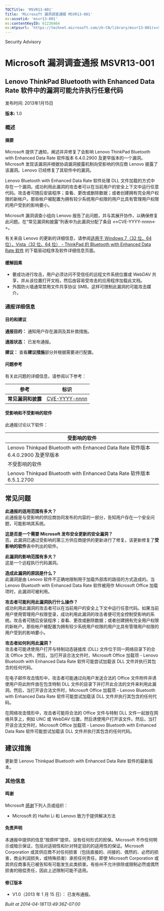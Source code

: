 ```yaml
---
TOCTitle: 'MSVR13-001'
Title: 'Microsoft 漏洞调查通报 MSVR13-001'
ms:assetid: 'msvr13-001'
ms:contentKeyID: 61236464
ms:mtpsurl: 'https://technet.microsoft.com/zh-CN/library/msvr13-001(v=Security.10)'
---
```


Security Advisory

Microsoft 漏洞调查通报 MSVR13-001
=================================

Lenovo ThinkPad Bluetooth with Enhanced Data Rate 软件中的漏洞可能允许执行任意代码
----------------------------------------------------------------------------------

发布时间: 2013年1月15日

**版本:** 1.0

### 概述

#### 摘要

Microsoft 提供了通知，阐述并并修复了会影响 Lenovo ThinkPad Bluetooth with Enhanced Data Rate 软件版本 6.4.0.2900 及更早版本的一个漏洞。Microsoft 发现该漏洞并根据协调漏洞披露机制向受影响的供应商 Lenovo 披露了该漏洞。Lenovo 已经修复了其软件中的漏洞。

Lenovo Bluetooth with Enhanced Data Rate 软件处理 DLL 文件加载的方式中存在一个漏洞。成功利用此漏洞的攻击者可以在当前用户的安全上下文中运行任意代码。攻击者可随后安装程序；查看、更改或删除数据；或者创建拥有完全用户权限的新帐户。那些帐户被配置为拥有较少系统用户权限的用户比具有管理用户权限的用户受到的影响要小。

Microsoft 漏洞调查小组向 Lenovo 报告了此问题，并与其展开协作，以确保修复此问题。在“常见漏洞和披露”列表中为此漏洞分配了条目 &lt;-&gt;CVE-YYYY-nnnn&lt;-&gt;。

有关来自 Lenovo 的更新的详细信息，请参阅[适用于 Windows 7（32 位、64 位）、Vista（32 位、64 位） - ThinkPad 的 Bluetooth with Enhanced Data Rate 软件](http://support.lenovo.com/en_us/downloads/detail.page?docid=ds029104) 的下载驱动程序及软件详细信息页面。

#### 缓解因素

-   要成功进行攻击，用户必须访问不受信任的远程文件系统位置或 WebDAV 共享，并从该位置打开文档，然后由容易受攻击的应用程序加载此文档。
-   外围防火墙通常禁用文件共享协议 SMB。这样可限制此漏洞的可能攻击媒介。

### 通报详细信息

#### 目的和建议

**通报目的：** 通知用户存在漏洞及其补救措施。

**通报状态：** 已发布通报。

**建议：** 查看**建议措施**部分并根据需要进行配置。

#### 问题参考

有关此问题的详细信息，请参阅以下参考：

| 参考               | 标识                                                                             |
|--------------------|----------------------------------------------------------------------------------|
| **常见漏洞和披露** | [CVE-YYYY-nnnn](http://www.cve.mitre.org/cgi-bin/cvename.cgi?name=cve-yyyy-nnnn) |

#### 受影响和不受影响的软件

此通报讨论以下软件：

| 受影响的软件                                                                     |
|----------------------------------------------------------------------------------|
| Lenovo Thinkpad Bluetooth with Enhanced Data Rate 软件版本 6.4.0.2900 及更早版本 |
| 不受影响的软件                                                                   |
| Lenovo Thinkpad Bluetooth with Enhanced Data Rate 软件版本 6.5.1.2700            |

常见问题
--------


**此通报的适用范围有多大？**  
此通报是与受影响的供应商协同发布的内容的一部分，告知用户存在一个安全问题，可能影响其系统。

**这是否是一个需要 Microsoft 发布安全更新的安全漏洞？**  
否。此漏洞已通过受影响的第三方供应商提供的更新进行了修复。该更新修复了**受影响的软件**表中列出的软件。

**此漏洞的影响范围有多大？**  
这是一个远程执行代码漏洞。

**造成此漏洞的原因是什么？**  
此漏洞是由 Lenovo 软件不正确地限制用于加载外部库的路径的方式造成的。当 Lenovo Bluetooth with Enhanced Data Rate 软件被用作 Microsoft Office 加载项时，此漏洞可被利用。

**攻击者可能利用此漏洞执行什么操作？**  
成功利用此漏洞的攻击者可以在当前用户的安全上下文中运行任意代码。如果当前用户使用管理用户权限登录，成功利用此漏洞的攻击者便可完全控制受影响的系统。攻击者可随后安装程序；查看、更改或删除数据；或者创建拥有完全用户权限的新帐户。那些帐户被配置为拥有较少系统用户权限的用户比具有管理用户权限的用户受到的影响要小。

**攻击者如何利用此漏洞？**  
攻击者可能诱使用户打开与特制动态链接库 (DLL) 文件位于同一网络目录下的合法 Office 文件。然后，当打开该合法文件时，Microsoft Office 加载项 - Lenovo Bluetooth with Enhanced Data Rate 软件可能尝试加载该 DLL 文件并执行其包含的任何代码。

在电子邮件攻击情形中，攻击者可能通过向用户发送合法的 Office 文件附件并诱使用户将此附件放在包含特制 DLL 文件的目录下并打开此合法的文件来利用此漏洞。然后，当打开该合法文件时，Microsoft Office 加载项 - Lenovo Bluetooth with Enhanced Data Rate 软件可能尝试加载该 DLL 文件并执行其包含的任何代码。

在网络攻击情形中，攻击者可能将合法的 Office 文件与特制 DLL 文件一起放在网络共享上，例如 UNC 或 WebDAV 位置，然后诱使用户打开该文件。然后，当打开该合法文件时，Microsoft Office 加载项 - Lenovo Bluetooth with Enhanced Data Rate 软件可能尝试加载该 DLL 文件并执行其包含的任何代码。

建议措施
--------


更新至 Lenovo Thinkpad Bluetooth with Enhanced Data Rate 软件的最新版本。

### 其他信息

#### 鸣谢

Microsoft [感谢](http://go.microsoft.com/fwlink/?linkid=21127)下列人员或组织：

-   Microsoft 的 Haifei Li 和 Lenovo 致力于提供解决方法

#### 免责声明

本通报中提供的信息“按原样”提供，没有任何形式的担保。Microsoft 不作任何明示或暗示保证，包括对适销性和针对特定目的的适用性的保证。Microsoft Corporation 或其供应商不对任何损害（包括直接的、间接的、偶然的、必然的损害，商业利润损失，或特殊损害）承担任何责任，即使 Microsoft Corporation 或其供应商事先已被告知有可能发生此类损害。有些州不允许排除或限制必然或偶然损害的赔偿责任，因此上述限制可能不适用。

#### 修订版本

-   V1.0（2013 年 1 月 15 日）： 已发布通报。

*Built at 2014-04-18T13:49:36Z-07:00*
